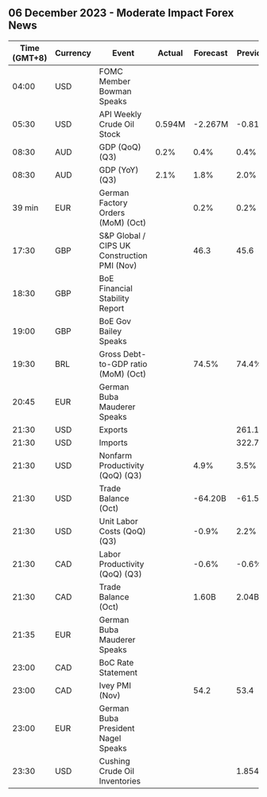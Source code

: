 ## 06 December 2023 - Moderate Impact Forex News

| Time (GMT+8) | Currency | Event | Actual | Forecast | Previous |
|------|----------|-------|--------|----------|----------|
| 04:00 | USD | FOMC Member Bowman Speaks |  |  |  |
| 05:30 | USD | API Weekly Crude Oil Stock | 0.594M | -2.267M | -0.817M |
| 08:30 | AUD | GDP (QoQ) (Q3) | 0.2% | 0.4% | 0.4% |
| 08:30 | AUD | GDP (YoY) (Q3) | 2.1% | 1.8% | 2.0% |
| 39 min | EUR | German Factory Orders (MoM) (Oct) |  | 0.2% | 0.2% |
| 17:30 | GBP | S&P Global / CIPS UK Construction PMI (Nov) |  | 46.3 | 45.6 |
| 18:30 | GBP | BoE Financial Stability Report |  |  |  |
| 19:00 | GBP | BoE Gov Bailey Speaks |  |  |  |
| 19:30 | BRL | Gross Debt-to-GDP ratio (MoM) (Oct) |  | 74.5% | 74.4% |
| 20:45 | EUR | German Buba Mauderer Speaks |  |  |  |
| 21:30 | USD | Exports |  |  | 261.10B |
| 21:30 | USD | Imports |  |  | 322.70B |
| 21:30 | USD | Nonfarm Productivity (QoQ) (Q3) |  | 4.9% | 3.5% |
| 21:30 | USD | Trade Balance (Oct) |  | -64.20B | -61.50B |
| 21:30 | USD | Unit Labor Costs (QoQ) (Q3) |  | -0.9% | 2.2% |
| 21:30 | CAD | Labor Productivity (QoQ) (Q3) |  | -0.6% | -0.6% |
| 21:30 | CAD | Trade Balance (Oct) |  | 1.60B | 2.04B |
| 21:35 | EUR | German Buba Mauderer Speaks |  |  |  |
| 23:00 | CAD | BoC Rate Statement |  |  |  |
| 23:00 | CAD | Ivey PMI (Nov) |  | 54.2 | 53.4 |
| 23:00 | EUR | German Buba President Nagel Speaks |  |  |  |
| 23:30 | USD | Cushing Crude Oil Inventories |  |  | 1.854M |
